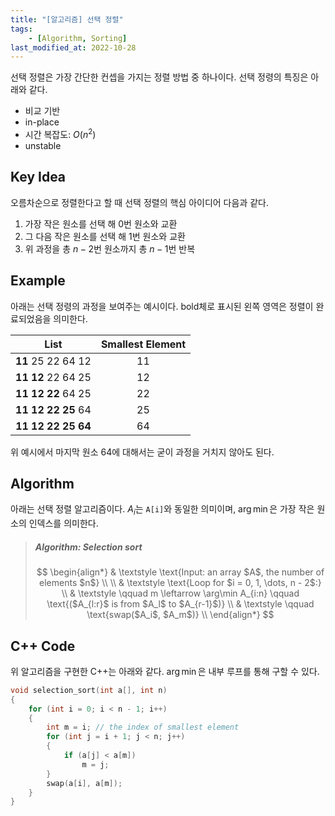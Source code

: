 ```yaml
---
title: "[알고리즘] 선택 정렬"
tags:
    - [Algorithm, Sorting]
last_modified_at: 2022-10-28
---
```


선택 정렬은 가장 간단한 컨셉을 가지는 정렬 방법 중 하나이다. 선택 정령의 특징은 아래와 같다.

* 비교 기반
* in-place
* 시간 복잡도: $O(n^2)$
* unstable

## Key Idea

오름차순으로 정렬한다고 할 때 선택 정렬의 핵심 아이디어 다음과 같다.

1. 가장 작은 원소를 선택 해 0번 원소와 교환
2. 그 다음 작은 원소를 선택 해 1번 원소와 교환
3. 위 과정을 총 $n-2$번 원소까지 총 $n - 1$번 반복

## Example

아래는 선택 정령의 과정을 보여주는 예시이다. bold체로 표시된 왼쪽 영역은 정렬이 완료되었음을 의미한다.

|List|Smallest Element|
|:---:|:---:|
|**11** 25 22 64 12|11|
|**11 12** 22 64 25|12|
|**11 12 22** 64 25|22|
|**11 12 22 25** 64|25|
|**11 12 22 25 64**|64|

위 예시에서 마지막 원소 64에 대해서는 굳이 과정을 거치지 않아도 된다.

## Algorithm

아래는 선택 정렬 알고리즘이다. $A_i$는 `A[i]`와 동일한 의미이며, $\arg\min$은 가장 작은 원소의 인덱스를 의미한다.

> ##### $\text{Algorithm: Selection sort}$  
> $$
> \begin{align*}
> & \textstyle \text{Input: an array $A$, the number of elements $n$} \\
> \\
> & \textstyle \text{Loop for $i = 0, 1, \dots, n - 2$:} \\
> & \textstyle \qquad m \leftarrow \arg\min A_{i:n} \qquad \text{($A_{l:r}$ is from $A_l$ to $A_{r-1}$)} \\
> & \textstyle \qquad \text{swap($A_i$, $A_m$)} \\
> \end{align*}
> $$

## C++ Code

위 알고리즘을 구현한 C++는 아래와 같다. $\arg\min$은 내부 루프를 통해 구할 수 있다.

```c++
void selection_sort(int a[], int n)
{
    for (int i = 0; i < n - 1; i++)
    {
        int m = i; // the index of smallest element
        for (int j = i + 1; j < n; j++)
        {
            if (a[j] < a[m])
                m = j;
        }
        swap(a[i], a[m]);
    }
}
```